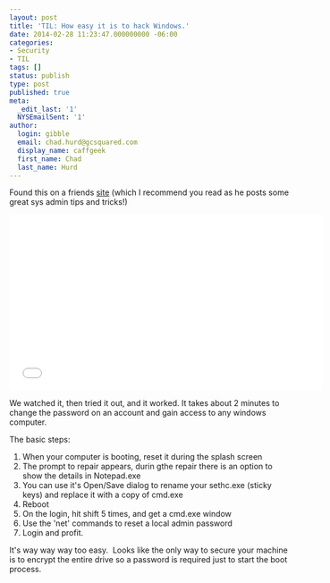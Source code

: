 ```yaml
---
layout: post
title: 'TIL: How easy it is to hack Windows.'
date: 2014-02-28 11:23:47.000000000 -06:00
categories:
- Security
- TIL
tags: []
status: publish
type: post
published: true
meta:
  _edit_last: '1'
  NYSEmailSent: '1'
author:
  login: gibble
  email: chad.hurd@gcsquared.com
  display_name: caffgeek
  first_name: Chad
  last_name: Hurd 
---
```

Found this on a friends [site](http://www.ppartyka.com/2014/02/info-hacking-windows-forgot-your.html "Systems Administration NYC") (which I recommend you read as he posts some great sys admin tips and tricks!)

<iframe src="//www.youtube.com/embed/k1YMJEryzBo" height="315" width="560" allowfullscreen="" frameborder="0"></iframe>

We watched it, then tried it out, and it worked. It takes about 2 minutes to change the password on an account and gain access to any windows computer.

The basic steps:

1.  When your computer is booting, reset it during the splash screen
2.  The prompt to repair appears, durin gthe repair there is an option to show the details in Notepad.exe
3.  You can use it's Open/Save dialog to rename your sethc.exe (sticky keys) and replace it with a copy of cmd.exe
4.  Reboot
5.  On the login, hit shift 5 times, and get a cmd.exe window
6.  Use the 'net' commands to reset a local admin password
7.  Login and profit.

It's way way way too easy.  Looks like the only way to secure your machine is to encrypt the entire drive so a password is required just to start the boot process.
